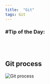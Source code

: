 ```yaml
---
title:  "Git"
tags: Git
---
```

### \#Tip of the Day: 

<br /><br />

## Git process

![Git process]({{site.baseurl}}/assets/images/201905/git.png)